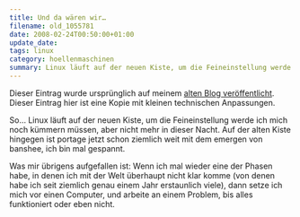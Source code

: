 ```yaml
---
title: Und da wären wir…
filename: old_1055781
date: 2008-02-24T00:50:00+01:00
update_date:
tags: linux
category: hoellenmaschinen
summary: Linux läuft auf der neuen Kiste, um die Feineinstellung werde ich mich noch kümmern müssen, aber nicht mehr in dieser Nacht.
---
```

Dieser Eintrag wurde ursprünglich auf meinem [alten Blog veröffentlicht](https://stu.blogger.de/stories/1055781/). Dieser Eintrag hier ist eine Kopie mit kleinen technischen Anpassungen.

So… Linux läuft auf der neuen Kiste, um die Feineinstellung werde ich mich noch kümmern müssen, aber nicht mehr in dieser Nacht.
Auf der alten Kiste hingegen ist portage jetzt schon ziemlich weit mit dem emergen von banshee, ich bin mal gespannt.

Was mir übrigens aufgefallen ist: Wenn ich mal wieder eine der Phasen habe, in denen ich mit der Welt überhaupt nicht klar komme (von denen habe ich seit ziemlich genau einem Jahr erstaunlich viele), dann setze ich mich vor einen Computer, und arbeite an einem Problem, bis alles funktioniert oder eben nicht.
